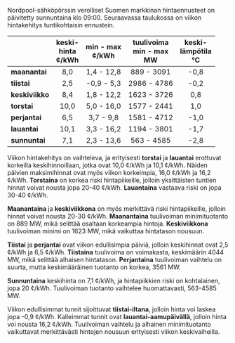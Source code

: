 Nordpool-sähköpörssin verolliset Suomen markkinan hintaennusteet on päivitetty sunnuntaina klo 09:00. Seuraavassa taulukossa on viikon hintakehitys tuntikohtaisin ennustein.

|        | keski-<br>hinta<br>¢/kWh | min - max<br>¢/kWh | tuulivoima<br>min - max<br>MW | keski-<br>lämpötila<br>°C |
|:-------------|:----------------:|:----------------:|:-------------:|:-------------:|
| **maanantai**  | 8,0 | 1,4 - 12,8 | 889 - 3091 | -0,8 |
| **tiistai**    | 2,5 | -0,9 - 5,3 | 2986 - 4786 | -0,2 |
| **keskiviikko**| 8,4 | 1,8 - 12,2 | 1623 - 3726 | 0,8 |
| **torstai**    | 10,0 | 5,0 - 16,0 | 1577 - 2441 | 1,0 |
| **perjantai**  | 6,5 | 3,7 - 9,8 | 1581 - 4712 | -1,0 |
| **lauantai**   | 10,1 | 3,3 - 16,2 | 1194 - 3801 | -1,7 |
| **sunnuntai**  | 7,1 | 2,3 - 13,6 | 563 - 4585 | -2,8 |

Viikon hintakehitys on vaihteleva, ja erityisesti **torstai** ja **lauantai** erottuvat korkeilla keskihinnoillaan, jotka ovat 10,0 ¢/kWh ja 10,1 ¢/kWh. Näiden päivien maksimihinnat ovat myös viikon korkeimpia, 16,0 ¢/kWh ja 16,2 ¢/kWh. **Torstaina** on korkea riski hintapiikeille, jolloin yksittäisten tuntien hinnat voivat nousta jopa 20-40 ¢/kWh. **Lauantaina** vastaava riski on jopa 30-40 ¢/kWh.

**Maanantaina** ja **keskiviikkona** on myös merkittävä riski hintapiikeille, jolloin hinnat voivat nousta 20-30 ¢/kWh. **Maanantaina** tuulivoiman minimituotanto on 889 MW, mikä selittää osaltaan korkeampia hintoja. **Keskiviikkona** tuulivoiman minimi on 1623 MW, mikä vaikuttaa hintatason nousuun.

**Tiistai** ja **perjantai** ovat viikon edullisimpia päiviä, jolloin keskihinnat ovat 2,5 ¢/kWh ja 6,5 ¢/kWh. **Tiistaina** tuulivoima on voimakasta, keskimäärin 4044 MW, mikä selittää alhaisen hintatason. **Perjantaina** tuulivoiman vaihtelu on suurta, mutta keskimääräinen tuotanto on korkea, 3561 MW.

**Sunnuntaina** keskihinta on 7,1 ¢/kWh, ja hintapiikkien riski on kohtalainen, jopa 20 ¢/kWh. Tuulivoiman tuotanto vaihtelee huomattavasti, 563-4585 MW.

Viikon edullisimmat tunnit sijoittuvat **tiistai-iltana**, jolloin hinta voi laskea jopa -0,9 ¢/kWh. Kalleimmat tunnit ovat **lauantai-aamupäivällä**, jolloin hinta voi nousta 16,2 ¢/kWh. Tuulivoiman vaihtelu ja alhainen minimituotanto vaikuttavat merkittävästi hintojen nousuun erityisesti viikon keskivaiheilla.